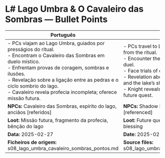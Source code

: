 # L# Lago Umbra & O Cavaleiro das Sombras — Bullet Points

| Português                                                                                                                                                                                                                                                                                                                   | English                                                                                                                                                                                                                                                                                                                 |
| --------------------------------------------------------------------------------------------------------------------------------------------------------------------------------------------------------------------------------------------------------------------------------------------------------------------------- | ----------------------------------------------------------------------------------------------------------------------------------------------------------------------------------------------------------------------------------------------------------------------------------------------------------------------- |
| - PCs viajam ao Lago Umbra, guiados por presságios do ritual.<br>- Encontram o Cavaleiro das Sombras em duelo místico.<br>- Enfrentam provas de coragem, sombras e ilusões.<br>- Revelação sobre a ligação entre as pedras e o ciclo sombrio do lago.<br>- Cavaleiro revela profecia incompleta; oferece missão futura.<br> | - PCs travel to Lago Umbra, guided by omens from the ritual.<br>- Encounter the Shadow Knight in a mystical duel.<br>- Face trials of courage, shadows, and illusions.<br>- Revelation about the link between the stones and the lake’s shadow cycle.<br>- Knight reveals incomplete prophecy; offers future quest.<br> |
| **NPCs:** Cavaleiro das Sombras, espírito do lago, anciãos [referidos]                                                                                                                                                                                                                                                      | **NPCs:** Shadow Knight, lake spirit, elders [referenced]                                                                                                                                                                                                                                                               |
| **Loot:** Missão futura, fragmento da profecia, bênção do lago                                                                                                                                                                                                                                                              | **Loot:** Future quest, prophecy fragment, lake’s blessing                                                                                                                                                                                                                                                              |
| **Data:** 2025-02-27                                                                                                                                                                                                                                                                                                        | **Date:** 2025-02-27                                                                                                                                                                                                                                                                                                    |
| **Ficheiros de origem:** s08_lago_umbra_cavaleiro_sombras_pontos.md                                                                                                                                                                                                                                                         | **Source files:** s08_lago_umbra_cavaleiro_sombras_pontos.md                                                                                                                                                                                                                                                            |

